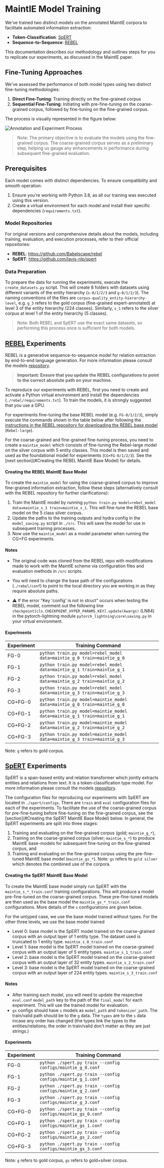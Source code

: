 # MaintIE Model Training

We've trained two distinct models on the annotated MaintIE corpora to facilitate automated information extraction:

- **Token-Classification**: [SpERT](https://github.com/lavis-nlp/spert)
- **Sequence-to-Sequence**: [REBEL](https://github.com/Babelscape/rebel)

This documentation describes our methodology and outlines steps for you to replicate our experiments, as discussed in the MaintIE paper.

## Fine-Tuning Approaches

We've assessed the performance of both model types using two distinct fine-tuning methodologies:

1. **Direct Fine-Tuning**: Training directly on the fine-grained corpus
2. **Sequential Fine-Tuning**: Initiating with pre-fine-tuning on the coarse-grained corpus, followed by fine-tuning on the fine-grained corpus.

The process is visually represented in the figure below:

![Annotation and Experiment Process](./annotation_and_experiment_process.png)

> Note: The primary objective is to evaluate the models using the fine-grained corpus. The coarse-grained corpus serves as a preliminary step, helping us gauge any enhancements in performance during subsequent fine-grained evaluation.

## Prerequisites

Each model comes with distinct dependencies. To ensure compatibility and smooth operation:

1. Ensure you're working with Python 3.8, as all our training was executed using this version.
2. Create a virtual environment for each model and install their specific dependencies (`requirements.txt`).

### Model Repositories

For original versions and comprehensive details about the models, including training, evaluation, and execution processes, refer to their official repositories:

- **REBEL**: https://github.com/Babelscape/rebel
- **SpERT**: https://github.com/lavis-nlp/spert

### Data Preparation

To prepare the data for running the experiments, execute the `create_datasets.py` script. This will create 8 folders with datasets using different variants of the entity hierarchy (`s-0/1/2/3` and `g-0/1/2/3`).
The naming conventions of the files are `corpus-quality_entity-hierarchy-level`, e.g. `g_3` refers to the gold corpus (fine-grained expert-annotated) at level 3 of the entity hierarchy (224 classes). Similarly, `s_1` refers to the silver corpus at level 1 of the entity hierarchy (5 classes).

> Note: Both REBEL and SpERT use the exact same datasets, so performing this process once is sufficient for both models.

## [REBEL](https://github.com/Babelscape/rebel) Experiments

REBEL is a generative sequence-to-sequence model for relation extraction by end-to-end language generation. For more information please consult the models [repository](https://github.com/Babelscape/rebel).

> **Important: Ensure that you update the REBEL configurations to point to the correct absolute path on your machine.**

To reproduce our experiments with REBEL, first you need to create and activate a Python virtual environment and install the dependencies (`./rebel/requirements.txt`). To train the models, it is strongly suggested that you use a GPU.

For experiments fine-tuning the base REBEL model (e.g. `FG-0/1/2/3`), simply execute the commands shown in the table below after following the [instructions in the REBEL repository for downloading the REBEL base model](https://github.com/Babelscape/rebel#rebel-model-and-dataset) (`Rebel-large`).

For the coarse-grained and fine-grained fine-tuning process, you need to create a `maintie_model` which consists of fine-tuning the Rebel-large model on the silver corpus with 5 entity classes. This model is then saved and used as the foundational model for experiments (`CG+FG-0/1/2/3`). See the [next section](#Creating the REBEL MaintIE Base Model) for details.

#### Creating the REBEL MaintIE Base Model

To create the `maintie_model` for using the coarse-grained corpus to improve fine-grained information extraction, follow these steps (alternatively consult with the REBEL repository for further clarifications):

1. Train the MaintIE model by running `python train.py model=rebel_model data=maintie_s_1 train=maintie_s_1`. This will fine-tune the REBEL base model on the 5 class silver corpus.
2. Update the paths to the training outputs and hydra config in the `model_saving.py` script in `./src`. This will save the model for use in subsequent training processes.
3. Now use the `maintie_model` as a model parameter when running the CG+FG experiments.

#### Notes

- The original code was cloned from the REBEL repo with modifications made to work with the MaintIE scheme via configuration files and evaluation methods in `/src` scripts.

- You will need to change the base path of the configurations (`./rebel/conf`) to point to the local directory you are working in as they require absolute paths.

- ⚠️ If the error "Key 'config' is not in struct" occurs when testing the REBEL model, comment out the following line `checkpoint[cls.CHECKPOINT_HYPER_PARAMS_KEY].update(kwargs)` (LN84) in the pytorch-lightning module `pytorch_lightning\core\saving.py` in your virtual environment.

#### Experiments

| Experiment | Training Command                                                         |
| ---------- | ------------------------------------------------------------------------ |
| FG-0       | `python train.py model=rebel_model data=maintie_g_0 train=maintie_g_0`   |
| FG-1       | `python train.py model=rebel_model data=maintie_g_1 train=maintie_g_1`   |
| FG-2       | `python train.py model=rebel_model data=maintie_g_2 train=maintie_g_2`   |
| FG-3       | `python train.py model=rebel_model data=maintie_g_3 train=maintie_g_3`   |
| CG+FG-0    | `python train.py model=maintie_model data=maintie_g_0 train=maintie_g_0` |
| CG+FG-1    | `python train.py model=maintie_model data=maintie_g_1 train=maintie_g_1` |
| CG+FG-2    | `python train.py model=maintie_model data=maintie_g_2 train=maintie_g_2` |
| CG+FG-3    | `python train.py model=maintie_model data=maintie_g_3 train=maintie_g_3` |

Note: `g` refers to gold corpus.

## [SpERT](https://github.com/lavis-nlp/spert) Experiments

SpERT is a span-based entity and relation transformer which jointly extracts entities and relations from text. It is a token-classification type model. For more information please consult the models [repository](https://github.com/lavis-nlp/spert).

The configuration files for reproducing our experiments with SpERT are located in `./spert/configs`. There are `train` and `eval` configuration files for each of the experiments. To facilitate the use of the coarse-grained corpus for pre-fine-tuning before fine-tuning on the fine-grained corpus, see the [section](#Creating the SpERT MaintIE Base Model) below. In general, the SpERT experiments are split into three stages:

1. Training and evaluating on the fine-grained corpus (gold; `maintie_g_*`),
2. Training on the coarse-grained corpus (silver; `maintie_s_*`) to produce MaintIE base-models for subsequent fine-tuning on the fine-grained corpus, and
3. Training and evaluating on the fine-grained corpus using the pre-fine-tuned MaintIE base model (`maintie_gs_*`). Note: `gs` refers to `gold silver` which denotes the combined use of the corpora.

#### Creating the SpERT MaintIE Base Model

To create the MaintIE base model simply run SpERT with the `maintie_s_*_train.conf` training configurations. This will produce a model pre-fine-tuned on the coarse-grained corpus. These pre-fine-tuned models are then used as the base model the `maintie_gs_*_train.conf` configurations. More details of the `s` configurations are given below.

For the untyped case, we use the base model trained without types. For the other three levels, we use the base model trained

- Level 0: base model is the SpERT model trained on the coarse-grained corpus with an output layer of 1 entity type. The dataset used is truncated to 1 entity type. `maintie_s_0_train.conf`
- Level 1: base model is the SpERT model trained on the coarse-grained corpus with an output layer of 5 entity types. `maintie_s_1_train.conf`
- Level 2: base model is the SpERT model trained on the coarse-grained corpus with an output layer of 32 entity types. `maintie_s_2_train.conf`
- Level 3: base model is the SpERT model trained on the coarse-grained corpus with an output layer of 224 entity types. `maintie_s_3_train.conf`

#### Notes

- After training each model, you will need to update the respective `eval.conf` `model_path` key to the path of the `final_model` for each experiment. This will use the trained model for evaluation.
- `gs` configs should have `s` models as `model_path` and `tokenizer_path`. The train/valid path should be to the `g` data. The `types` are to the `s` data incase any order has changed (the types link the types to the entities/relations; the order in train/valid don't matter as they are just strings.)

#### Experiments

| Experiment | Training Command                                             |
| ---------- | ------------------------------------------------------------ |
| FG-0       | `python ./spert.py train --config configs/maintie_g_0.conf`  |
| FG-1       | `python ./spert.py train --config configs/maintie_g_1.conf`  |
| FG-2       | `python ./spert.py train --config configs/maintie_g_2.conf`  |
| FG-3       | `python ./spert.py train --config configs/maintie_g_3.conf`  |
| CG+FG-0    | `python ./spert.py train --config configs/maintie_gs_0.conf` |
| CG+FG-1    | `python ./spert.py train --config configs/maintie_gs_1.conf` |
| CG+FG-2    | `python ./spert.py train --config configs/maintie_gs_2.conf` |
| CG+FG-3    | `python ./spert.py train --config configs/maintie_gs_3.conf` |

Note: `g` refers to gold corpus, `gs` refers to gold+silver corpus.
